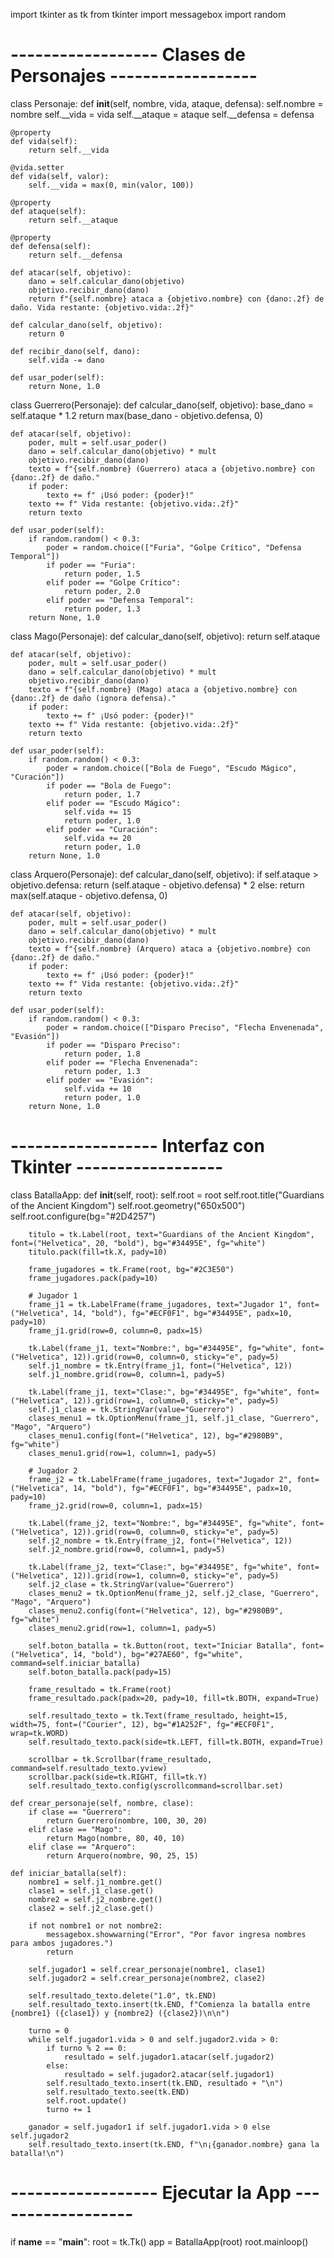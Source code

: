 import tkinter as tk
from tkinter import messagebox
import random

# ------------------ Clases de Personajes ------------------

class Personaje:
    def __init__(self, nombre, vida, ataque, defensa):
        self.nombre = nombre
        self.__vida = vida
        self.__ataque = ataque
        self.__defensa = defensa

    @property
    def vida(self):
        return self.__vida

    @vida.setter
    def vida(self, valor):
        self.__vida = max(0, min(valor, 100))

    @property
    def ataque(self):
        return self.__ataque

    @property
    def defensa(self):
        return self.__defensa

    def atacar(self, objetivo):
        dano = self.calcular_dano(objetivo)
        objetivo.recibir_dano(dano)
        return f"{self.nombre} ataca a {objetivo.nombre} con {dano:.2f} de daño. Vida restante: {objetivo.vida:.2f}"

    def calcular_dano(self, objetivo):
        return 0

    def recibir_dano(self, dano):
        self.vida -= dano

    def usar_poder(self):
        return None, 1.0

class Guerrero(Personaje):
    def calcular_dano(self, objetivo):
        base_dano = self.ataque * 1.2
        return max(base_dano - objetivo.defensa, 0)

    def atacar(self, objetivo):
        poder, mult = self.usar_poder()
        dano = self.calcular_dano(objetivo) * mult
        objetivo.recibir_dano(dano)
        texto = f"{self.nombre} (Guerrero) ataca a {objetivo.nombre} con {dano:.2f} de daño."
        if poder:
            texto += f" ¡Usó poder: {poder}!"
        texto += f" Vida restante: {objetivo.vida:.2f}"
        return texto

    def usar_poder(self):
        if random.random() < 0.3:
            poder = random.choice(["Furia", "Golpe Crítico", "Defensa Temporal"])
            if poder == "Furia":
                return poder, 1.5
            elif poder == "Golpe Crítico":
                return poder, 2.0
            elif poder == "Defensa Temporal":
                return poder, 1.3
        return None, 1.0

class Mago(Personaje):
    def calcular_dano(self, objetivo):
        return self.ataque

    def atacar(self, objetivo):
        poder, mult = self.usar_poder()
        dano = self.calcular_dano(objetivo) * mult
        objetivo.recibir_dano(dano)
        texto = f"{self.nombre} (Mago) ataca a {objetivo.nombre} con {dano:.2f} de daño (ignora defensa)."
        if poder:
            texto += f" ¡Usó poder: {poder}!"
        texto += f" Vida restante: {objetivo.vida:.2f}"
        return texto

    def usar_poder(self):
        if random.random() < 0.3:
            poder = random.choice(["Bola de Fuego", "Escudo Mágico", "Curación"])
            if poder == "Bola de Fuego":
                return poder, 1.7
            elif poder == "Escudo Mágico":
                self.vida += 15
                return poder, 1.0
            elif poder == "Curación":
                self.vida += 20
                return poder, 1.0
        return None, 1.0

class Arquero(Personaje):
    def calcular_dano(self, objetivo):
        if self.ataque > objetivo.defensa:
            return (self.ataque - objetivo.defensa) * 2
        else:
            return max(self.ataque - objetivo.defensa, 0)

    def atacar(self, objetivo):
        poder, mult = self.usar_poder()
        dano = self.calcular_dano(objetivo) * mult
        objetivo.recibir_dano(dano)
        texto = f"{self.nombre} (Arquero) ataca a {objetivo.nombre} con {dano:.2f} de daño."
        if poder:
            texto += f" ¡Usó poder: {poder}!"
        texto += f" Vida restante: {objetivo.vida:.2f}"
        return texto

    def usar_poder(self):
        if random.random() < 0.3:
            poder = random.choice(["Disparo Preciso", "Flecha Envenenada", "Evasión"])
            if poder == "Disparo Preciso":
                return poder, 1.8
            elif poder == "Flecha Envenenada":
                return poder, 1.3
            elif poder == "Evasión":
                self.vida += 10
                return poder, 1.0
        return None, 1.0

# ------------------ Interfaz con Tkinter ------------------

class BatallaApp:
    def __init__(self, root):
        self.root = root
        self.root.title("Guardians of the Ancient Kingdom")
        self.root.geometry("650x500")
        self.root.configure(bg="#2D4257")

        titulo = tk.Label(root, text="Guardians of the Ancient Kingdom", font=("Helvetica", 20, "bold"), bg="#34495E", fg="white")
        titulo.pack(fill=tk.X, pady=10)

        frame_jugadores = tk.Frame(root, bg="#2C3E50")
        frame_jugadores.pack(pady=10)

        # Jugador 1
        frame_j1 = tk.LabelFrame(frame_jugadores, text="Jugador 1", font=("Helvetica", 14, "bold"), fg="#ECF0F1", bg="#34495E", padx=10, pady=10)
        frame_j1.grid(row=0, column=0, padx=15)

        tk.Label(frame_j1, text="Nombre:", bg="#34495E", fg="white", font=("Helvetica", 12)).grid(row=0, column=0, sticky="e", pady=5)
        self.j1_nombre = tk.Entry(frame_j1, font=("Helvetica", 12))
        self.j1_nombre.grid(row=0, column=1, pady=5)

        tk.Label(frame_j1, text="Clase:", bg="#34495E", fg="white", font=("Helvetica", 12)).grid(row=1, column=0, sticky="e", pady=5)
        self.j1_clase = tk.StringVar(value="Guerrero")
        clases_menu1 = tk.OptionMenu(frame_j1, self.j1_clase, "Guerrero", "Mago", "Arquero")
        clases_menu1.config(font=("Helvetica", 12), bg="#2980B9", fg="white")
        clases_menu1.grid(row=1, column=1, pady=5)

        # Jugador 2
        frame_j2 = tk.LabelFrame(frame_jugadores, text="Jugador 2", font=("Helvetica", 14, "bold"), fg="#ECF0F1", bg="#34495E", padx=10, pady=10)
        frame_j2.grid(row=0, column=1, padx=15)

        tk.Label(frame_j2, text="Nombre:", bg="#34495E", fg="white", font=("Helvetica", 12)).grid(row=0, column=0, sticky="e", pady=5)
        self.j2_nombre = tk.Entry(frame_j2, font=("Helvetica", 12))
        self.j2_nombre.grid(row=0, column=1, pady=5)

        tk.Label(frame_j2, text="Clase:", bg="#34495E", fg="white", font=("Helvetica", 12)).grid(row=1, column=0, sticky="e", pady=5)
        self.j2_clase = tk.StringVar(value="Guerrero")
        clases_menu2 = tk.OptionMenu(frame_j2, self.j2_clase, "Guerrero", "Mago", "Arquero")
        clases_menu2.config(font=("Helvetica", 12), bg="#2980B9", fg="white")
        clases_menu2.grid(row=1, column=1, pady=5)

        self.boton_batalla = tk.Button(root, text="Iniciar Batalla", font=("Helvetica", 14, "bold"), bg="#27AE60", fg="white", command=self.iniciar_batalla)
        self.boton_batalla.pack(pady=15)

        frame_resultado = tk.Frame(root)
        frame_resultado.pack(padx=20, pady=10, fill=tk.BOTH, expand=True)

        self.resultado_texto = tk.Text(frame_resultado, height=15, width=75, font=("Courier", 12), bg="#1A252F", fg="#ECF0F1", wrap=tk.WORD)
        self.resultado_texto.pack(side=tk.LEFT, fill=tk.BOTH, expand=True)

        scrollbar = tk.Scrollbar(frame_resultado, command=self.resultado_texto.yview)
        scrollbar.pack(side=tk.RIGHT, fill=tk.Y)
        self.resultado_texto.config(yscrollcommand=scrollbar.set)

    def crear_personaje(self, nombre, clase):
        if clase == "Guerrero":
            return Guerrero(nombre, 100, 30, 20)
        elif clase == "Mago":
            return Mago(nombre, 80, 40, 10)
        elif clase == "Arquero":
            return Arquero(nombre, 90, 25, 15)

    def iniciar_batalla(self):
        nombre1 = self.j1_nombre.get()
        clase1 = self.j1_clase.get()
        nombre2 = self.j2_nombre.get()
        clase2 = self.j2_clase.get()

        if not nombre1 or not nombre2:
            messagebox.showwarning("Error", "Por favor ingresa nombres para ambos jugadores.")
            return

        self.jugador1 = self.crear_personaje(nombre1, clase1)
        self.jugador2 = self.crear_personaje(nombre2, clase2)

        self.resultado_texto.delete("1.0", tk.END)
        self.resultado_texto.insert(tk.END, f"Comienza la batalla entre {nombre1} ({clase1}) y {nombre2} ({clase2})\n\n")

        turno = 0
        while self.jugador1.vida > 0 and self.jugador2.vida > 0:
            if turno % 2 == 0:
                resultado = self.jugador1.atacar(self.jugador2)
            else:
                resultado = self.jugador2.atacar(self.jugador1)
            self.resultado_texto.insert(tk.END, resultado + "\n")
            self.resultado_texto.see(tk.END)
            self.root.update()
            turno += 1

        ganador = self.jugador1 if self.jugador1.vida > 0 else self.jugador2
        self.resultado_texto.insert(tk.END, f"\n¡{ganador.nombre} gana la batalla!\n")

# ------------------ Ejecutar la App ------------------
if __name__ == "__main__":
    root = tk.Tk()
    app = BatallaApp(root)
    root.mainloop()
